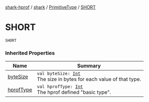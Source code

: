 [shark-hprof](../../index.md) / [shark](../index.md) / [PrimitiveType](index.md) / [SHORT](./-s-h-o-r-t.md)

# SHORT

`SHORT`

### Inherited Properties

| Name | Summary |
|---|---|
| [byteSize](byte-size.md) | `val byteSize: `[`Int`](https://kotlinlang.org/api/latest/jvm/stdlib/kotlin/-int/index.html)<br>The size in bytes for each value of that type. |
| [hprofType](hprof-type.md) | `val hprofType: `[`Int`](https://kotlinlang.org/api/latest/jvm/stdlib/kotlin/-int/index.html)<br>The hprof defined "basic type". |
